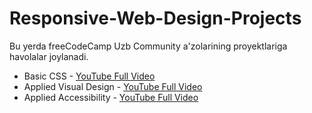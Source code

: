 # Responsive-Web-Design-Projects

Bu yerda freeCodeCamp Uzb Community a'zolarining proyektlariga havolalar joylanadi.

 - Basic CSS - [YouTube Full Video](https://www.youtube.com/watch?v=2engwFeWZoA)
 - Applied Visual Design - [YouTube Full Video](https://www.youtube.com/watch?v=ZNqXMeNwtgg&feature=youtu.be)
 - Applied Accessibility  - [YouTube Full Video](https://www.youtube.com/watch?v=qJsdLiArnwk)
